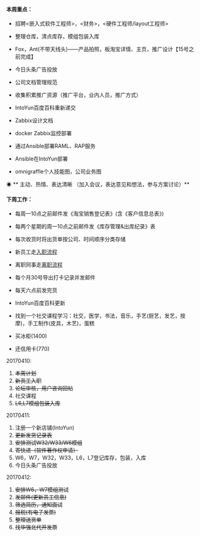 #### **本周重点：**

* 招聘&lt;嵌入式软件工程师&gt;，&lt;财务&gt;，&lt;硬件工程师/layout工程师&gt;

* 整理仓库，清点库存，模组包装入库

* Fox，Ant\(不带天线头\)——产品拍照，板淘宝详情、主页，推广设计【15号之前完成】

* 今日头条广告投放

* 公司文档管理规范

* 收集积累推广资源（推广平台，业内人员，推广方式）

* IntoYun百度百科重新递交

* Zabbix设计文档

* docker Zabbix监控部署

* 通过Ansible部署RAML、RAP服务

* Ansible在IntoYun部署

* omnigraffle个人技能图，公司业务图

◉ ** 主动、热情、表达清晰 （加入会议，表达意见和想法，参与方案讨论）**

#### **下周工作：**

* 每周一10点之前邮件发《淘宝销售登记表》\(含《客户信息总表》\)

* 每两个星期的周一10点之前邮件发《库存管理&出库纪录》表

* 每次收货时将出货单按公司、时间顺序分类存储

* 新员工走[入职流程](/第5章：企业相关/摩仑/新员工入职.md)

* 离职同事走[离职流程](/第5章：企业相关/摩仑/员工离职流程.md)

* 每个月30号导出打卡记录并发邮件

* 每天六点前发完货

* IntoYun百度百科更新

* 找到一个社交课程学习：社交，医学，书法，音乐，手艺\(厨艺，发艺，按摩\)，手工制作\(皮具，木艺\)，蛋糕

* 买冰柜\(1400\)

* 还信用卡\(770\)

20170410:

1. ~~本周计划~~
2. ~~新员工入职~~
3. ~~论坛审核，用户咨询回帖~~
4. 社交课程
5. ~~L6,L7模组包装入库~~

20170411:

1. 注册一个新店铺\(IntoYun\)
2. ~~更新发货记录表~~
3. ~~安排测试W32/W33/W6模组~~
4. ~~寄快递（软件著作权申请）~~
5. W6，W7，W32，W33，L6，L7登记库存，包装，入库
6. 今日头条广告投放

20170412:

1. ~~安排W6，W7模组测试~~
2. ~~发邮件\(更新员工信息\)~~
3. ~~筛选简历，通知面试~~
4. ~~报税\(有电子发票\)~~
5. ~~整理送货单~~
6. ~~找华强北代开发票~~



